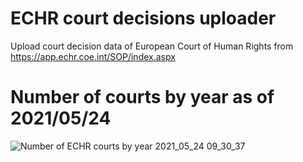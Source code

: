 # ECHR court decisions uploader
Upload court decision data of European Court of Human Rights from https://app.echr.coe.int/SOP/index.aspx

# Number of courts by year as of 2021/05/24
![Number of ECHR courts by year 2021_05_24 09_30_37](https://user-images.githubusercontent.com/81034792/119307715-c7d84600-bc74-11eb-82ed-86fcfad63be8.png)
